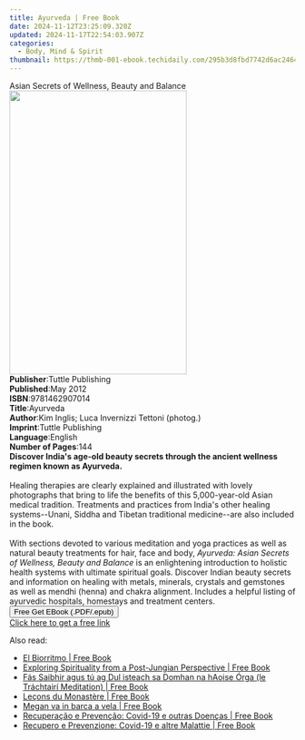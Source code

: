 ```yaml
---
title: Ayurveda | Free Book
date: 2024-11-12T23:25:09.320Z
updated: 2024-11-17T22:54:03.907Z
categories:
  - Body, Mind & Spirit
thumbnail: https://thmb-001-ebook.techidaily.com/295b3d8fbd7742d6ac2464d36a5e44456f2887d6cada9645f13fcd3115215dd2.jpg
---
```

<main id="book-container">
  <div class="flex flex-col">
    <div class="book-brief flex-1 py-6 px-4 sm:p-6 md:py-10 md:px-8">
      <!-- brief-->
      <div class="book-brief-main">
        Asian Secrets of Wellness, Beauty and Balance
      </div>
    </div>
    <div
      class="book-meta-info flex-1 grid gap-4 col-start-1 col-end-3 row-start-1 sm:mb-6 sm:grid-cols-4 lg:gap-6 lg:col-start-2 lg:row-end-6 lg:row-span-6 lg:mb-0"
    >
      <div
        class="book-meta-info-left place-content-center mt-4 p-4 text-sm leading-6 col-start-2 col-span-2 dark:text-slate-400"
      >
        <img
          class="w-full h-500 object-cover rounded-lg sm:h-255 sm:col-span-2 lg:col-span-full"
          src="https://img-001-ebook.techidaily.com/349121cbcac1eceaef65b6167ce6e4bb404908f308cd7d748ab488f29117e810.jpg"
          alt=""
          width="312"
          height="500"
        />
      </div>
      <div
        class="book-meta-info-right mt-2 col-start-1 row-start-2 col-span-3 self-center"
      >
        <!-- meta data  -->
        <div class="flex flex-col px-4 md:px-8">
          <div class="flex-1">
            <strong>Publisher</strong>:<span class="px-2"
              >Tuttle Publishing</span
            >
          </div>
          <div class="flex-1">
            <strong>Published</strong>:<span class="px-2">May 2012</span>
          </div>
          <div class="flex-1">
            <strong>ISBN</strong>:<span class="px-2">9781462907014</span>
          </div>
          <div class="flex-1">
            <strong>Title</strong>:<span class="px-2">Ayurveda</span>
          </div>
          <div class="flex-1">
            <strong>Author</strong>:<span class="px-2"
              >Kim Inglis; Luca Invernizzi Tettoni (photog.)</span
            >
          </div>
          <div class="flex-1">
            <strong>Imprint</strong>:<span class="px-2">Tuttle Publishing</span>
          </div>
          <div class="flex-1">
            <strong>Language</strong>:<span class="px-2">English</span>
          </div>
          <div class="flex-1">
            <strong>Number of Pages</strong>:<span class="px-2">144</span>
          </div>
        </div>
      </div>
    </div>
    <div class="book-description flex-1 py-6 px-4 sm:p-6 md:py-10 md:px-8">
      <div class="book-description-main">
        <div accordion-content="" id="description">
          <b
            >Discover India's age-old beauty secrets through the ancient
            wellness regimen known as Ayurveda.</b
          >
          <br /><br />Healing therapies are clearly explained and illustrated
          with lovely photographs that bring to life the benefits of this
          5,000-year-old Asian medical tradition. Treatments and practices from
          India's other healing systems--Unani, Siddha and Tibetan traditional
          medicine--are also included in the book.<br /><br />With sections
          devoted to various meditation and yoga practices as well as natural
          beauty treatments for hair, face and body,
          <i>Ayurveda: Asian Secrets of Wellness, Beauty and Balance</i> is an
          enlightening introduction to holistic health systems with ultimate
          spiritual goals. Discover Indian beauty secrets and information on
          healing with metals, minerals, crystals and gemstones as well as
          mendhi (henna) and chakra alignment. Includes a helpful listing of
          ayurvedic hospitals, homestays and treatment centers.
        </div>
      </div>
    </div>
    <div class="book-excerpts flex-1 py-6 px-4 sm:p-6 md:py-10 md:px-8"></div>
    <div
      class="book-about-author flex-1 py-6 px-4 sm:p-6 md:py-10 md:px-8"
    ></div>
    <div class="book-free-get flex-1 py-6 px-4 sm:p-6 md:py-10 md:px-8">
      <button
        id="btn-free-get"
        class="bg-blue-500 hover:bg-blue-700 text-white font-bold py-2 px-4 rounded"
      >
        Free Get EBook (.PDF/.epub)
      </button>
      <div id="countdown-display" class="px-2 text-lg mt-2"></div>
      <a
        id="free-link"
        class="hidden bg-blue-500 hover:bg-blue-700 text-white font-bold py-2 px-4 rounded"
        href="https://www.ebooks.com/en-us/book/96512290/ayurveda/kim-inglis/"
        target="_blank"
        >Click here to get a free link</a
      >
    </div>
    <script>
      let countdownTime = 0;
      let countdownInterval = null;
      document
        .getElementById('btn-free-get')
        .addEventListener('click', startCountdown);
      function startCountdown() {
        countdownTime = new Date().getTime() + 60000 * 3;
        countdownInterval = setInterval(updateCountdown, 1000);
        document.getElementById('btn-free-get').disabled = true;
        document
          .getElementById('btn-free-get')
          .classList.add('bg-gray-500', 'cursor-not-allowed');
      }
      function updateCountdown() {
        let currentTime = new Date().getTime();
        let timeLeft = countdownTime - currentTime;
        let secondsLeft = Math.floor(timeLeft / 1000);
        document.getElementById('countdown-display').innerHTML =
          `Remaining time: ${secondsLeft} seconds.`;
        if (secondsLeft <= 0) {
          clearInterval(countdownInterval);
          document.getElementById('btn-free-get').classList.add('hidden');
          document.getElementById('free-link').classList.remove('hidden');
          document.getElementById('countdown-display').innerHTML = '';
        }
      }
    </script>
  </div>
</main>

<ins class="adsbygoogle"
      style="display:block"
      data-ad-client="ca-pub-7571918770474297"
      data-ad-slot="8358498916"
      data-ad-format="auto"
      data-full-width-responsive="true"></ins>
    

<span class="atpl-alsoreadstyle">Also read:</span>
<div><ul>
<li><a href="https://novels-ebooks.techidaily.com/210742572-9781667447087-el-biorritmo/"><u>El Biorritmo | Free Book</u></a></li>
<li><a href="https://novels-ebooks.techidaily.com/210742334-9781000842487-exploring-spirituality-from-a-post-jungian-perspective/"><u>Exploring Spirituality from a Post-Jungian Perspective | Free Book</u></a></li>
<li><a href="https://novels-ebooks.techidaily.com/210742647-9781667443645-fas-saibhir-agus-tu-ag-dul-isteach-sa-domhan-na-haoise-orga-le-trachtairi-meditation/"><u>Fás Saibhir agus tú ag Dul isteach sa Domhan na hAoise Órga (le Tráchtairí Meditation) | Free Book</u></a></li>
<li><a href="https://novels-ebooks.techidaily.com/210742498-9781667447414-lecons-du-monastere/"><u>Leçons du Monastère | Free Book</u></a></li>
<li><a href="https://novels-ebooks.techidaily.com/210742655-9781667445168-megan-va-in-barca-a-vela/"><u>Megan va in barca a vela | Free Book</u></a></li>
<li><a href="https://novels-ebooks.techidaily.com/210742719-9781667447391-recuperacao-e-prevencao-covid-19-e-outras-doencas/"><u>Recuperação e Prevenção: Covid-19 e outras Doenças | Free Book</u></a></li>
<li><a href="https://novels-ebooks.techidaily.com/210742625-9781667445342-recupero-e-prevenzione-covid-19-e-altre-malattie/"><u>Recupero e Prevenzione: Covid-19 e altre Malattie | Free Book</u></a></li>
</ul></div>

